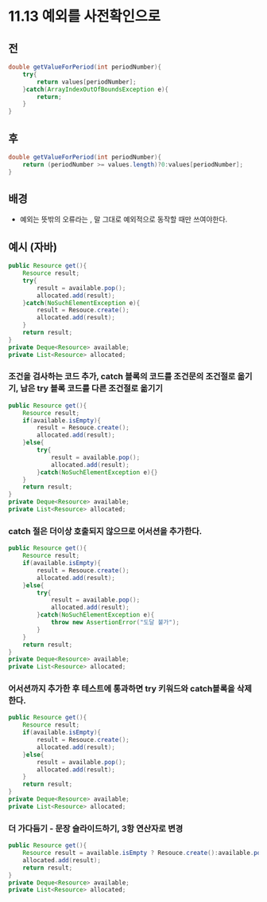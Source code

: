 # 11.13 예외를 사전확인으로

## 전

```java
double getValueForPeriod(int periodNumber){
    try{
        return values[periodNumber];
    }catch(ArrayIndexOutOfBoundsException e){
        return;
    }
}
```

## 후

```java
double getValueForPeriod(int periodNumber){
    return (periodNumber >= values.length)?0:values[periodNumber];
}
```

## 배경

- 예외는 뜻밖의 오류라는 , 말 그대로 예외적으로 동작할 때만 쓰여야한다.

## 예시 (자바)

```java
public Resource get(){
    Resource result;
    try{
        result = available.pop();
        allocated.add(result);
    }catch(NoSuchElementException e){
        result = Resouce.create();
        allocated.add(result);
    }
    return result;
}
private Deque<Resource> available;
private List<Resource> allocated;
```

### 조건을 검사하는 코드 추가, catch 블록의 코드를 조건문의 조건절로 옮기기, 남은 try 블록 코드를 다른 조건절로 옮기기

```java
public Resource get(){
    Resource result;
    if(available.isEmpty){
        result = Resouce.create();
        allocated.add(result);
    }else{
        try{
            result = available.pop();
            allocated.add(result);
        }catch(NoSuchElementException e){}
    }
    return result;
}
private Deque<Resource> available;
private List<Resource> allocated;
```

### catch 절은 더이상 호출되지 않으므로 어서션을 추가한다.

```java
public Resource get(){
    Resource result;
    if(available.isEmpty){
        result = Resouce.create();
        allocated.add(result);
    }else{
        try{
            result = available.pop();
            allocated.add(result);
        }catch(NoSuchElementException e){
            throw new AssertionError("도달 불가");
        }
    }
    return result;
}
private Deque<Resource> available;
private List<Resource> allocated;
```

### 어서션까지 추가한 후 테스트에 통과하면 try 키워드와 catch블록을 삭제한다.

```java
public Resource get(){
    Resource result;
    if(available.isEmpty){
        result = Resouce.create();
        allocated.add(result);
    }else{
        result = available.pop();
        allocated.add(result);
    }
    return result;
}
private Deque<Resource> available;
private List<Resource> allocated;
```

### 더 가다듬기 - 문장 슬라이드하기, 3항 연산자로 변경

```java
public Resource get(){
    Resource result = available.isEmpty ? Resouce.create():available.pop();
    allocated.add(result);
    return result;
}
private Deque<Resource> available;
private List<Resource> allocated;
```
